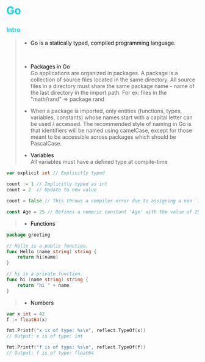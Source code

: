 <h1 style="color:#0ed5eb">Go</h1>

<h3 style="color:#0ed5eb">Intro</h3>

> - <a style="color:#000000">Go is a statically typed, compiled programming language.</a>
> <br> 
>
> - <a style="color:#000000">Packages in Go</a>
> <br> Go applications are organized in packages. A package is a collection of source files located in the same directory. All source files in a directory must share the same package name - name of the last directory in the import path. For ex: files in the "math/rand" => package rand
>
> - When a package is imported, only entities (functions, types, variables, constants) whose names start with a capital letter can be used / accessed. The recommended style of naming in Go is that identifiers will be named using camelCase, except for those meant to be accessible across packages which should be PascalCase.
>
> - <a style="color:#000000">Variables</a>
> <br> All variables must have a defined type at compile-time

```go
var explicit int // Explicitly typed

count := 1 // Implicitly typed as int
count = 2  // Update to new value

count = false // This throws a compiler error due to assigning a non `int` type

const Age = 25 // Defines a numeric constant 'Age' with the value of 25 and its value cannot be changed
```

> - <a style="color:#000000">Functions</a>

```go
package greeting

// Hello is a public function.
func Hello (name string) string {
    return hi(name)
}

// hi is a private function.
func hi (name string) string {
    return "hi " + name
}
```

> - <a style="color:#000000">Numbers</a>

```go
var x int = 42
f := float64(x)

fmt.Printf("x is of type: %s\n", reflect.TypeOf(x))
// Output: x is of type: int

fmt.Printf("f is of type: %s\n", reflect.TypeOf(f))
// Output: f is of type: float64
```
